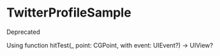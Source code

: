 # TwitterProfileSample

Deprecated

Using function hitTest(_ point: CGPoint, with event: UIEvent?) -> UIView? 
